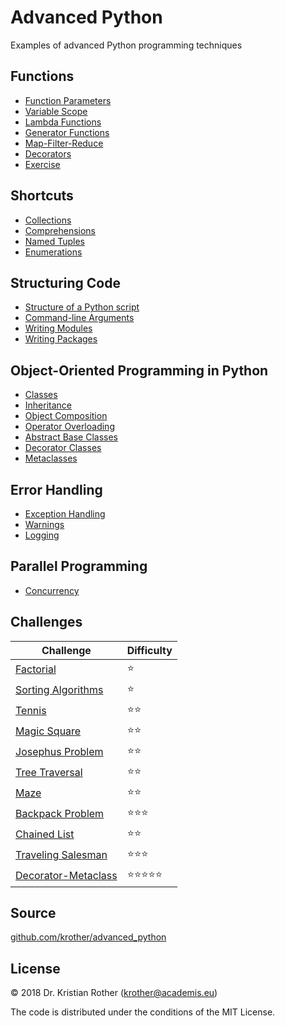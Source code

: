 
# Advanced Python

Examples of advanced Python programming techniques

## Functions

* [Function Parameters](functions/function_parameters.md)
* [Variable Scope](functions/scope.md)
* [Lambda Functions](functions/lambda_functions.md)
* [Generator Functions](functions/generators.md)
* [Map-Filter-Reduce](functions/functools.md)
* [Decorators](functions/decorators.md)
* [Exercise](functions/exercises.md)

## Shortcuts

* [Collections](shortcuts/collections.md)
* [Comprehensions](shortcuts/comprehensions.md)
* [Named Tuples](shortcuts/namedtuple.md)
* [Enumerations](shortcuts/enums.md)

## Structuring Code

* [Structure of a Python script](structure/main_block.md)
* [Command-line Arguments](structure/commandline_args.md)
* [Writing Modules](structure/modules/)
* [Writing Packages](structure/package/)

## Object-Oriented Programming in Python

* [Classes](classes/classes.md)
* [Inheritance](classes/inheritance.md)
* [Object Composition](classes/composition.md)
* [Operator Overloading](classes/operator_overloading.md)
* [Abstract Base Classes](classes/abc.md)
* [Decorator Classes](classes/decorator_class.md)
* [Metaclasses](classes/metaclasses.md)


## Error Handling

* [Exception Handling](error_handling/exceptions/)
* [Warnings](error_handling/warnings.md)
* [Logging](error_handling/logging/)

## Parallel Programming

* [Concurrency](concurrency/)

## Challenges

| Challenge | Difficulty |
|-----------|---------------|
| [Factorial](challenges/factorial.rst) | ⭐ |
| [Sorting Algorithms](challenges/sorting.md) | ⭐ |
| [Tennis](challenges/tennis.md) | ⭐⭐ |
| [Magic Square](challenges/magic_square.md) | ⭐⭐ |
| [Josephus Problem](challenges/josephus.md) | ⭐⭐ |
| [Tree Traversal](challenges/tree_traversal.md) | ⭐⭐ |
| [Maze](challenges/maze.md) | ⭐⭐ |
| [Backpack Problem](challenges/backpack_problem.md) | ⭐⭐⭐ |
| [Chained List](challenges/chained_list.md) | ⭐⭐ |
| [Traveling Salesman](challenges/tsp.md) | ⭐⭐⭐ |
| [Decorator-Metaclass](challenges/metaclass.md) | ⭐⭐⭐⭐⭐ |


## Source

[github.com/krother/advanced_python](https://github.com/krother/advanced_python)

## License

© 2018 Dr. Kristian Rother (krother@academis.eu)

The code is distributed under the conditions of the MIT License.
